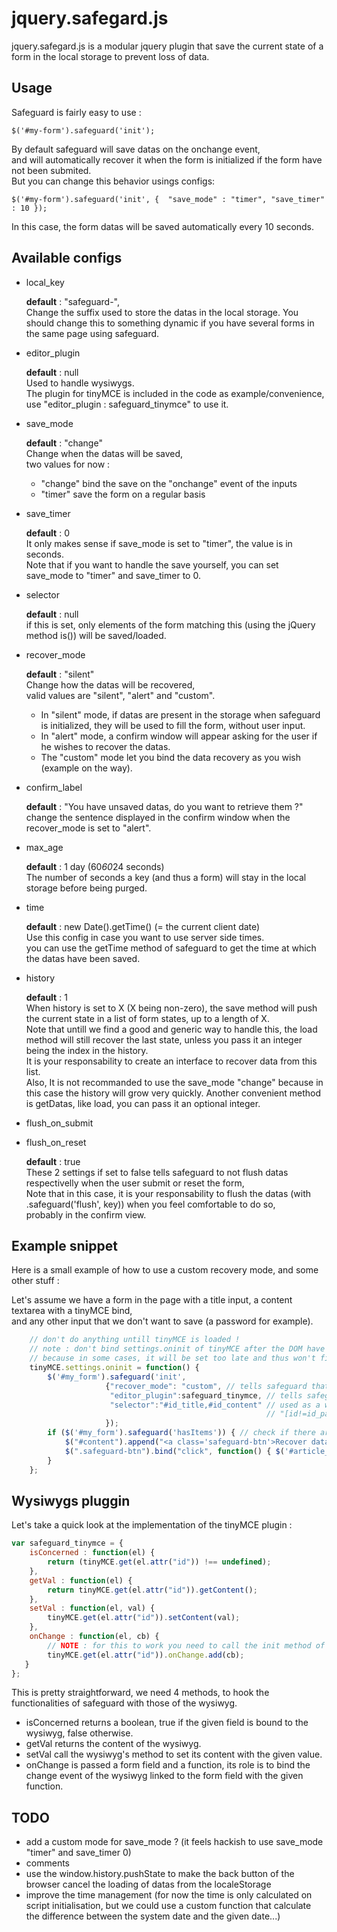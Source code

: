 jquery.safegard.js
==================

jquery.safegard.js is a modular jquery plugin that save the current state of a form in the local storage to prevent loss of data.

Usage
-----

Safeguard is fairly easy to use :

`$('#my-form').safeguard('init');`

By default safeguard will save datas on the onchange event,  
and will automatically recover it when the form is initialized if the form have not been submited.  
But you can change this behavior usings configs:  

`$('#my-form').safeguard('init', { 
                                "save_mode" : "timer",
                                "save_timer" : 10
                                });`

In this case, the form datas will be saved automatically every 10 seconds.


Available configs
-----------------

* local_key 
 
    **default** : "safeguard-",  
    Change the suffix used to store the datas in the local storage.
    You should change this to something dynamic if you have several forms in the same page using safeguard.

* editor_plugin

    **default** : null  
    Used to handle wysiwygs.  
    The plugin for tinyMCE is included in the code as example/convenience, use "editor_plugin : safeguard_tinymce" to use it.

* save_mode

    **default** : "change"  
    Change when the datas will be saved,  
    two values for now :
    * "change" bind the save on the "onchange" event of the inputs
    * "timer" save the form on a regular basis  

* save_timer

    **default** : 0  
    It only makes sense if save_mode is set to "timer", the value is in seconds.  
    Note that if you want to handle the save yourself, you can set save_mode to "timer" and save_timer to 0.

* selector

    **default** : null  
    if this is set, only elements of the form matching this (using the jQuery method is()) will be saved/loaded.

* recover_mode

    **default** : "silent"  
    Change how the datas will be recovered,  
    valid values are "silent", "alert" and "custom".  
    * In "silent" mode, if datas are present in the storage when safeguard is initialized, they will be used to fill the form, without user input.  
    * In "alert" mode, a confirm window will appear asking for the user if he wishes to recover the datas.  
    * The "custom" mode let you bind the data recovery as you wish (example on the way).  

* confirm_label

    **default** : "You have unsaved datas, do you want to retrieve them ?"  
    change the sentence displayed in the confirm window when the recover_mode is set to "alert".

* max_age  

    **default** : 1 day (60*60*24 seconds)  
    The number of seconds a key (and thus a form) will stay in the local storage before being purged.

* time

  **default** : new Date().getTime() (= the current client date)  
  Use this config in case you want to use server side times.  
  you can use the getTime method of safeguard to get the time at which the datas have been saved.  

* history

    **default** : 1  
    When history is set to X (X being non-zero), the save method will push the current state in a list of form states, up to a length of X.  
    Note that untill we find a good and generic way to handle this, the load method will still recover the last state, unless you pass it an integer being the index in the history.  
    It is your responsability to create an interface to recover data from this list.  
    Also, It is not recommanded to use the save_mode "change" because in this case the history will grow very quickly.
    Another convenient method is getDatas, like load, you can pass it an optional integer.

* flush_on_submit
* flush_on_reset
  
    **default** : true  
    These 2 settings if set to false tells safeguard to not flush datas respectivelly when the user submit or reset the form,  
    Note that in this case, it is your responsability to flush the datas (with .safeguard('flush', key)) when you feel comfortable to do so,  
    probably in the confirm view.

Example snippet
---------------

Here is a small example of how to use a custom recovery mode, and some other stuff :

Let's assume we have a form in the page with a title input, a content textarea with a tinyMCE bind,  
and any other input that we don't want to save (a password for example). 

```javascript
    // don't do anything untill tinyMCE is loaded ! 
    // note : don't bind settings.oninit of tinyMCE after the DOM have been loaded
    // because in some cases, it will be set too late and thus won't fire.
    tinyMCE.settings.oninit = function() { 
        $('#my_form').safeguard('init', 
                     {"recover_mode": "custom", // tells safeguard that we will handle the recovery by ourselves. 
                      "editor_plugin":safeguard_tinymce, // tells safeguard that some fields in the form are tinyMCE bound. 
                      "selector":"#id_title,#id_content" // used as a whitelist, we could also do something like 
                                                         // "[id!=id_password]" if we prefer a blacklist style selector. 
                     }); 
        if ($('#my_form').safeguard('hasItems')) { // check if there are saved datas at initialization time 
            $("#content").append("<a class='safeguard-btn'>Recover datas</a>"); // add a button if it is the case 
            $(".safeguard-btn").bind("click", function() { $('#article_form').safeguard('load'); }); // bind the click on the button to load the saved datas 
        } 
    };

```

Wysiwygs pluggin
----------------

Let's take a quick look at the implementation of the tinyMCE plugin :

```javascript
var safeguard_tinymce = {
    isConcerned : function(el) {
        return (tinyMCE.get(el.attr("id")) !== undefined);
    },
    getVal : function(el) {
        return tinyMCE.get(el.attr("id")).getContent();
    },
    setVal : function(el, val) {
        tinyMCE.get(el.attr("id")).setContent(val);
    },
    onChange : function(el, cb) {
        // NOTE : for this to work you need to call the init method of safeguard AFTER the initialization of tinyMCE
        tinyMCE.get(el.attr("id")).onChange.add(cb);
   }
};
```
This is pretty straightforward, we need 4 methods, to hook the functionalities of safeguard with those of the wysiwyg.
* isConcerned returns a boolean, true if the given field is bound to the wysiwyg, false otherwise.
* getVal returns the content of the wysiwyg.
* setVal call the wysiwyg's method to set its content with the given value.
* onChange is passed a form field and a function, its role is to bind the change event of the wysiwyg linked to the form field with the given function.


TODO
----

* add a custom mode for save_mode ? (it feels hackish to use save_mode "timer" and save_timer 0)
* comments
* use the window.history.pushState to make the back button of the browser cancel the loading of datas from the localeStorage
* improve the time management (for now the time is only calculated on script initialisation, but we could use a custom function that calculate the difference between the system date and the given date...)
